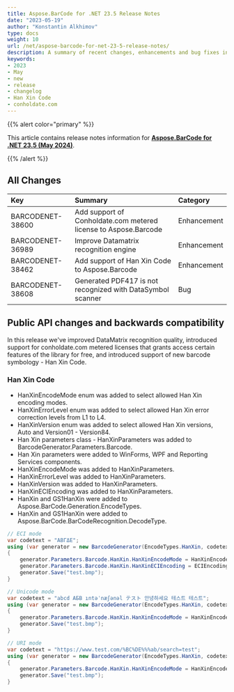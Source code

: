 ```yaml
---
title: Aspose.BarCode for .NET 23.5 Release Notes
date: "2023-05-19"
author: "Konstantin Alkhimov"
type: docs
weight: 10
url: /net/aspose-barcode-for-net-23-5-release-notes/
description: A summary of recent changes, enhancements and bug fixes in Aspose.BarCode for .NET 23.5.0 (May 2023) release.
keywords:
- 2023
- May
- new
- release
- changelog
- Han Xin Code
- conholdate.com
---
```


{{% alert color="primary" %}} 

This article contains release notes information for [**Aspose.BarCode for .NET 23.5 (May 2024)**](https://downloads.aspose.com/barcode/net/new-releases/aspose.barcode-for-.net-23.5/).

{{% /alert %}} 
## **All Changes**

|**Key**|**Summary**|**Category**|
| :- | :- | :- |
|BARCODENET-38600|Add support of Conholdate.com metered license to Aspose.Barcode|Enhancement|
|BARCODENET-36989|Improve Datamatrix recognition engine|Enhancement|
|BARCODENET-38462|Add support of Han Xin Code to Aspose.Barcode|Enhancement|
|BARCODENET-38608|Generated PDF417 is not recognized with DataSymbol scanner|Bug|

## Public API changes and backwards compatibility

In this release we've improved DataMatrix recognition quality, introduced support for conholdate.com metered licenses that grants access certain features of the library for free, and introduced support of new barcode symbology - Han Xin Code.

### Han Xin Code

- HanXinEncodeMode enum was added to select allowed Han Xin encoding modes.
- HanXinErrorLevel enum was added to select allowed Han Xin error correction levels from L1 to L4.
- HanXinVersion enum was added to select allowed Han Xin versions, Auto and Version01 - Version84.
- Han Xin parameters class - HanXinParameters was added to BarcodeGenerator.Parameters.Barcode.
- Han Xin parameters were added to WinForms, WPF and Reporting Services components.
- HanXinEncodeMode was added to HanXinParameters.
- HanXinErrorLevel was added to HanXinParameters.
- HanXinVersion was added to HanXinParameters.
- HanXinECIEncoding was added to HanXinParameters.
- HanXin and GS1HanXin were added to Aspose.BarCode.Generation.EncodeTypes.
- HanXin and GS1HanXin were added to Aspose.BarCode.BarCodeRecognition.DecodeType.

```cs
// ECI mode
var codetext = "ΑΒΓΔΕ";
using (var generator = new BarcodeGenerator(EncodeTypes.HanXin, codetext))
{
    generator.Parameters.Barcode.HanXin.HanXinEncodeMode = HanXinEncodeMode.ECI;
    generator.Parameters.Barcode.HanXin.HanXinECIEncoding = ECIEncodings.ISO_8859_7;
    generator.Save("test.bmp");
}

// Unicode mode
var codetext = "abcd АБВ ıntəˈnæʃənəl テスト 안녕하세요 테스트 테스트";
using (var generator = new BarcodeGenerator(EncodeTypes.HanXin, codetext))
{
    generator.Parameters.Barcode.HanXin.HanXinEncodeMode = HanXinEncodeMode.Unicode;
    generator.Save("test.bmp");
}

// URI mode
var codetext = "https://www.test.com/%BC%DE%%%ab/search=test";
using (var generator = new BarcodeGenerator(EncodeTypes.HanXin, codetext))
{
    generator.Parameters.Barcode.HanXin.HanXinEncodeMode = HanXinEncodeMode.URI;
    generator.Save("test.bmp");
}
```
